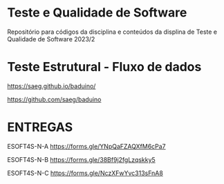 # Teste e Qualidade de Software

Repositório para códigos da disciplina e conteúdos da displina de Teste e Qualidade de Software 2023/2

# Teste Estrutural - Fluxo de dados

https://saeg.github.io/baduino/

https://github.com/saeg/baduino

# ENTREGAS

ESOFT4S-N-A
https://forms.gle/YNpQaFZAQXfM6cPa7

ESOFT4S-N-B
https://forms.gle/38Bf9j2fgLzqskky5

ESOFT4S-N-C
https://forms.gle/NczXFwYvc313sFnA8